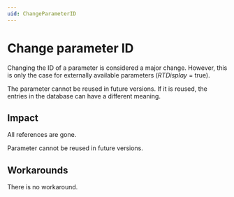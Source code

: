 ```yaml
---
uid: ChangeParameterID
---
```


# Change parameter ID

Changing the ID of a parameter is considered a major change. However, this is only the case for externally available parameters (*RTDisplay* = true).

The parameter cannot be reused in future versions. If it is reused, the entries in the database can have a different meaning.

## Impact

All references are gone.

Parameter cannot be reused in future versions.

## Workarounds

There is no workaround.
